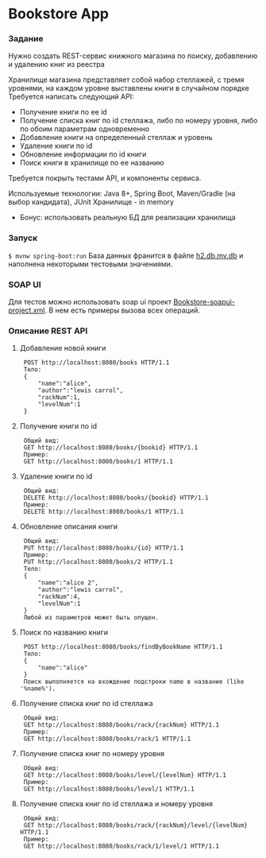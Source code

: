 # Bookstore App
### Задание

Нужно создать REST-сервис книжного магазина по поиску, добавлению и удалению книг из реестра
 
Хранилище магазина представляет собой набор стеллажей, с тремя уровнями, на каждом уровне выставлены книги в случайном порядке
Требуется написать следующий API: 
- Получение книги по ее id
- Получение списка книг по id cтеллажа, либо по номеру уровня, либо по обоим параметрам одновременно
- Добавление книги на определенный стеллаж и уровень
- Удаление книги по id
- Обновление информации по id книги 
- Поиск книги в хранилище по ее названию
 
Требуется покрыть тестами API, и компоненты сервиса.
 
Используемые технологии: Java 8+, Spring Boot, Maven/Gradle (на выбор кандидата), JUnit
Хранилище - in memory
* Бонус: использовать реальную БД для реализации хранилища


### Запуск
`$ mvnw spring-boot:run`
База данных франится в файле [h2.db.mv.db](./h2.db.mv.db) и наполнена некоторыми тестовыми значениями.

### SOAP UI
Для тестов можно использовать soap ui проект [Bookstore-soapui-project.xml](Bookstore-soapui-project.xml). В нем есть примеры вызова всех операций.

### Описание REST API

1. Добавление новой книги

        POST http://localhost:8080/books HTTP/1.1
        Тело:
        {
            "name":"alice",
            "author":"lewis carrol",
            "rackNum":1,
            "levelNum":1
        }

2. Получение книги по id
        
        Общий вид:
        GET http://localhost:8080/books/{bookid} HTTP/1.1
        Пример:
        GET http://localhost:8080/books/1 HTTP/1.1

3. Удаление книги по id
        
        Общий вид:
        DELETE http://localhost:8080/books/{bookid} HTTP/1.1
        Пример:
        DELETE http://localhost:8080/books/1 HTTP/1.1
                
4. Обновление описания книги
        
        Общий вид:
        PUT http://localhost:8080/books/{id} HTTP/1.1
        Пример:
        PUT http://localhost:8080/books/2 HTTP/1.1
        Тело:
        {
            "name":"alice 2",
            "author":"lewis carrol",
            "rackNum":4,
            "levelNum":1
        }
        Любой из параметров может быть опущен.
        
5. Поиск по названию книги
        
        POST http://localhost:8080/books/findByBookName HTTP/1.1
        Тело:
        {
        	"name":"alice"
        }
        Поиск выполняется на вхождение подстроки name в название (like '%name%').
        
6. Получение списка книг по id cтеллажа

        Общий вид:
        GET http://localhost:8080/books/rack/{rackNum} HTTP/1.1
        Пример:
        GET http://localhost:8080/books/rack/1 HTTP/1.1
        
7. Получение списка книг по номеру уровня

        Общий вид:
        GET http://localhost:8080/books/level/{levelNum} HTTP/1.1
        Пример:
        GET http://localhost:8080/books/level/1 HTTP/1.1
        
8. Получение списка книг по id cтеллажа и номеру уровня

        Общий вид:
        GET http://localhost:8080/books/rack/{rackNum}/level/{levelNum} HTTP/1.1
        Пример:
        GET http://localhost:8080/books/rack/1/level/1 HTTP/1.1
        

